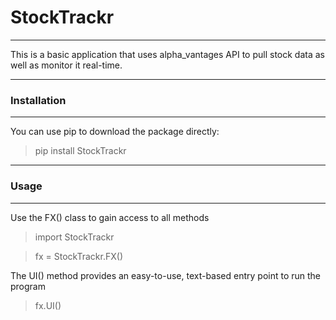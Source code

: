 # StockTrackr

---
This is a basic application that uses alpha_vantages API to pull stock data as well as monitor it real-time.

----
### Installation

----
You can use pip to download the package directly:
> pip install StockTrackr

----

### Usage

___
Use the FX() class to gain access to all methods

>import StockTrackr

>fx = StockTrackr.FX()

The UI() method provides an easy-to-use, text-based entry point to run the program

>fx.UI()